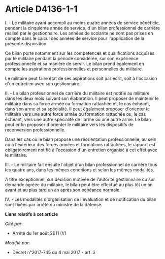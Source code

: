 # Article D4136-1-1

I. - Le militaire ayant accompli au moins quatre années de service bénéficie, pendant la cinquième année de service, d'un
bilan professionnel de carrière réalisé par le gestionnaire. Les années de scolarité ne sont pas prises en compte dans le
calcul des années de service pour l'application de la présente disposition.

Ce bilan porte notamment sur les compétences et qualifications acquises par le militaire pendant la période considérée, sur
son expérience professionnelle et sa manière de servir. Le bilan prend également en compte les aspirations professionnelles
et personnelles du militaire.

Le militaire peut faire état de ses aspirations soit par écrit, soit à l'occasion d'un entretien avec son gestionnaire.

II. - Le bilan professionnel de carrière du militaire est notifié au militaire dans les deux mois suivant son élaboration. Il
peut proposer de maintenir le militaire dans sa force armée ou formation rattachée et, le cas échéant, dans son arme et sa
spécialité. Il peut également proposer d'orienter le militaire vers une autre force armée ou formation rattachée ou, le cas
échéant, vers une autre spécialité de l'arme ou une autre arme. Le bilan peut enfin proposer d'orienter le militaire vers les
dispositifs de reconversion professionnelle.

Dans les cas où le bilan propose une réorientation professionnelle, au sein ou à l'extérieur des forces armées et formations
rattachées, le rapport est obligatoirement notifié à l'occasion d'un entretien organisé à cet effet avec le militaire.

III. - Le militaire fait ensuite l'objet d'un bilan professionnel de carrière tous les quatre ans, dans les mêmes conditions
et selon les mêmes modalités.

A titre exceptionnel, sur décision motivée de l'autorité gestionnaire ou sur demande agréée du militaire, le bilan peut être
effectué au plus tôt un an avant et au plus tard un an après son échéance normale.

IV. - Les modalités d'organisation de l'évaluation et de notification du bilan sont fixées par arrêté du ministre de la
défense.

**Liens relatifs à cet article**

_Cité par_:

  - Arrêté du 1er août 2011 (V)

_Modifié par_:

  - Décret n°2017-745 du 4 mai 2017 - art. 3
